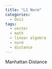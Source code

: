```yaml
---
title: "L1 Norm"
categories:
  - Quiz
tags:
  - vector
  - math
  - linear algebra
  - norm
  - distance
---
```


Manhattan Distance